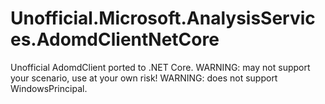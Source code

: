 # Unofficial.Microsoft.AnalysisServices.AdomdClientNetCore
Unofficial AdomdClient ported to .NET Core. WARNING: may not support your scenario, use at your own risk! WARNING: does not support WindowsPrincipal.
